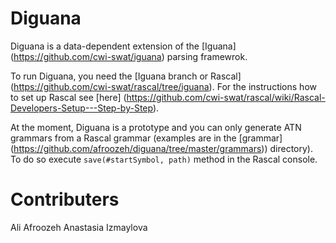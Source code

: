 Diguana
======

Diguana is a data-dependent extension of the [Iguana] (https://github.com/cwi-swat/iguana) parsing framewrok.

To run Diguana, you need the [Iguana branch or Rascal] (https://github.com/cwi-swat/rascal/tree/iguana). For the instructions
how to set up Rascal see [here] (https://github.com/cwi-swat/rascal/wiki/Rascal-Developers-Setup---Step-by-Step).

At the moment, Diguana is a prototype and you can only generate ATN grammars from a Rascal grammar (examples are in the 
[grammar] (https://github.com/afroozeh/diguana/tree/master/grammars)) directory). To do so
execute `save(#startSymbol, path)` method in the Rascal console. 

Contributers
======
Ali Afroozeh
Anastasia Izmaylova

